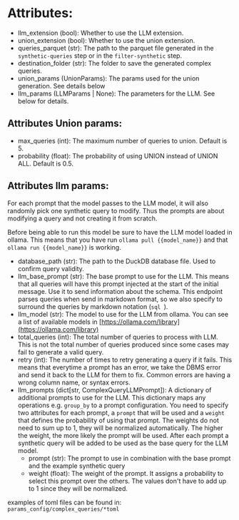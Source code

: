 # Attributes:
- llm_extension (bool): Whether to use the LLM extension.
- union_extension (bool): Whether to use the union extension.
- queries_parquet (str): The path to the parquet file generated in the
`synthetic-queries` step or in the `filter-synthetic` step.
- destination_folder (str): The folder to save the generated complex queries.
- union_params (UnionParams): The params used for the union generation. See
details below
- llm_params (LLMParams | None): The parameters for the LLM. See below for
details.


## Attributes Union params:
- max_queries (int): The maximum number of queries to union. Default is 5.
- probability (float): The probability of using UNION instead of UNION ALL.
Default is 0.5.

## Attributes llm params:
For each prompt that the model passes to the LLM model, it will also randomly
pick one synthetic query to modify. Thus the prompts are about modifying 
a query and not creating it from scratch.

Before being able to run this model be sure to have the LLM model loaded
in ollama. This means that you have run `ollama pull {{model_name}}` and
that `ollama run {{model_name}}` is working.

- database_path (str): The path to the DuckDB database file. Used to confirm
query validity.
- llm_base_prompt (str): The base prompt to use for the LLM. This means
that all queries will have this prompt injected at the start of the initial
message. Use it to send information about the schema. This endpoint 
parses queries when send in markdown format, so we also specify to 
surround the queries by markdown notation (```sql ```).
- llm_model (str): The model to use for the LLM from ollama. You can
see a list of available models in 
[https://ollama.com/library](https://ollama.com/library)
- total_queries (int): The total number of queries to process with LLM. This
is not the total number of queries produced since some cases may fail to
generate a valid query.
- retry (int): The number of times to retry generating a query if it fails.
This means that everytime a prompt has an error, we take the DBMS error
and send it back to the LLM for them to fix. Common errors are having
a wrong column name, or syntax errors.
- llm_prompts (dict[str, ComplexQueryLLMPrompt]): A dictionary of
    additional prompts to use for the LLM.
    This dictionary maps any operations e.g. `group_by` to a prompt
    configuration. You need to specify two attributes for each prompt,
    a `prompt` that will be used and a `weight` that defines the
    probability of using that prompt.
    The weights do not need to sum up to 1, they will be normalized
    automatically.
    The higher the weight, the more likely the prompt will be used.
    After each prompt a synthetic query will be added to be used as the base
    query for the LLM model.
    - prompt (str): The prompt to use in combination with the base prompt and
    the example synthetic query
    - weight (float): The weight of the prompt. It assigns a probability to
    select this prompt over the others. The values don't have to add up
    to 1 since they will be normalized. 

examples of toml files can be found in:
`params_config/complex_queries/*toml`